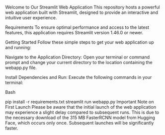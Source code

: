 Welcome to Our Streamlit Web Application
This repository hosts a powerful web application built with Streamlit, designed to provide an interactive and intuitive user experience.

Requirements
To ensure optimal performance and access to the latest features, this application requires Streamlit version 1.46.0 or newer.

Getting Started
Follow these simple steps to get your web application up and running:

Navigate to the Application Directory:
Open your terminal or command prompt and change your current directory to the location containing the webapp.py file.

Install Dependencies and Run:
Execute the following commands in your terminal:

Bash

pip install -r requirements.txt
streamlit run webapp.py
Important Note on First Launch
Please be aware that the initial launch of the web application may experience a slight delay compared to subsequent runs. This is due to the necessary download of the 315 MB FasterRCNN model from Hugging Face, which occurs only once. Subsequent launches will be significantly faster.
